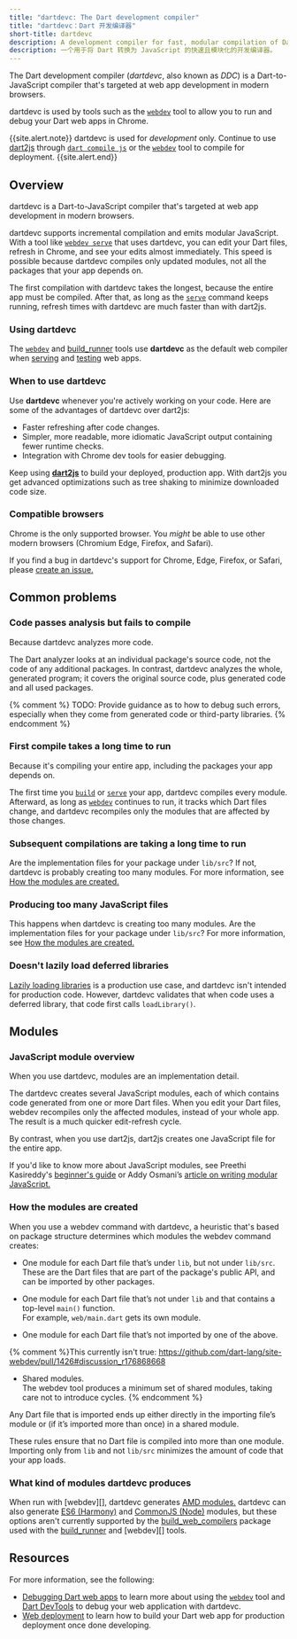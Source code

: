 ```yaml
---
title: "dartdevc: The Dart development compiler"
title: "dartdevc：Dart 开发编译器"
short-title: dartdevc
description: A development compiler for fast, modular compilation of Dart code to JavaScript.
description: 一个用于将 Dart 转换为 JavaScript 的快速且模块化的开发编译器。
---
```


The Dart development compiler (_dartdevc_, also known as _DDC_)
is a Dart-to-JavaScript compiler
that's targeted at web app development in modern browsers.

dartdevc is used by tools such as the [`webdev`][] tool
to allow you to run and debug your Dart web apps in Chrome.

{{site.alert.note}}
  dartdevc is used for _development_ only.
  Continue to use [dart2js](/tools/dart2js)
  through [`dart compile js`](/tools/dart-compile#js) 
  or the [`webdev`][] tool
  to compile for deployment.
{{site.alert.end}}

## Overview

dartdevc is a Dart-to-JavaScript compiler
that's targeted at web app development in modern browsers.

dartdevc supports incremental compilation and emits modular JavaScript.
With a tool like [`webdev serve`][serve] that uses dartdevc,
you can edit your Dart files,
refresh in Chrome,
and see your edits almost immediately.
This speed is possible because dartdevc compiles only updated modules,
not all the packages that your app depends on.

The first compilation with dartdevc takes the longest,
because the entire app must be compiled.
After that, as long as the [`serve`][serve] command keeps running,
refresh times with dartdevc are much faster than with dart2js.


### Using dartdevc

The [`webdev`][] and [build_runner][] tools use
**dartdevc** as the default web compiler when
[serving][serve] and [testing][test] web apps.


### When to use dartdevc

Use **dartdevc** whenever you're actively working on your code.
Here are some of the advantages of dartdevc over dart2js:

* Faster refreshing after code changes.
* Simpler, more readable, more idiomatic JavaScript output
  containing fewer runtime checks.
* Integration with Chrome dev tools for easier debugging.

Keep using **[dart2js][]** to build your deployed, production app.
With dart2js you get advanced optimizations such as
tree shaking to minimize downloaded code size.


### Compatible browsers

Chrome is the only supported browser.
You _might_ be able to use other modern browsers
(Chromium Edge, Firefox, and Safari).

If you find a bug in dartdevc's support for Chrome, Edge, Firefox, or Safari,
please [create an issue.][dartdevc issue]


## Common problems

### Code passes analysis but fails to compile

Because dartdevc analyzes more code.

The Dart analyzer looks at an individual package's source code,
not the code of any additional packages.
In contrast, dartdevc analyzes the whole, generated program;
it covers the original source code,
plus generated code and all used packages.

{% comment %}
TODO: Provide guidance as to how to debug such errors,
especially when they come from generated code or third-party libraries.
{% endcomment %}

### First compile takes a long time to run

Because it's compiling your entire app,
including the packages your app depends on.

The first time you [`build`][build] or [`serve`][serve] your app,
dartdevc compiles every module.
Afterward, as long as [`webdev`][] continues to run,
it tracks which Dart files change,
and dartdevc recompiles only the modules that are affected by those changes.


### Subsequent compilations are taking a long time to run

Are the implementation files for your package under `lib/src`?
If not, dartdevc is probably creating too many modules.
For more information, see
[How the modules are created.](#how-the-modules-are-created)


### Producing too many JavaScript files

This happens when dartdevc is creating too many modules.
Are the implementation files for your package under `lib/src`?
For more information, see
[How the modules are created.](#how-the-modules-are-created)


### Doesn't lazily load deferred libraries

[Lazily loading libraries][] is a production use case,
and dartdevc isn't intended for production code.
However, dartdevc validates that
when code uses a deferred library,
that code first calls `loadLibrary()`.

[Lazily loading libraries]: /guides/language/language-tour#lazily-loading-a-library


## Modules

### JavaScript module overview

When you use dartdevc, modules are an implementation detail.

The dartdevc creates several JavaScript modules,
each of which contains code generated from one or more Dart files.
When you edit your Dart files,
webdev recompiles only the affected modules, instead of your whole app.
The result is a much quicker edit-refresh cycle.

By contrast, when you use dart2js,
dart2js creates one JavaScript file for the entire app.

If you'd like to know more about JavaScript modules,
see Preethi Kasireddy's
[beginner's guide](https://www.freecodecamp.org/news/javascript-modules-a-beginner-s-guide-783f7d7a5fcc) or
Addy Osmani’s
[article on writing modular JavaScript.](https://addyosmani.com/writing-modular-js/)


### How the modules are created

When you use a webdev command with dartdevc,
a heuristic that's based on package structure
determines which modules the webdev command creates:

* One module for each Dart file that’s under `lib`, but not under `lib/src`. <br>
  These are the Dart files that are part of the package's public API,
  and can be imported by other packages.

* One module for each Dart file that’s not under `lib` and
  that contains a top-level `main()` function. <br>
  For example, `web/main.dart` gets its own module.

* One module for each Dart file that’s not imported by one of the above.

{% comment %}This currently isn't true: https://github.com/dart-lang/site-webdev/pull/1426#discussion_r176868668
* Shared modules. <br>
  The webdev tool produces a minimum set of shared modules,
  taking care not to introduce cycles.
  {% endcomment %}

Any Dart file that is imported ends up either
directly in the importing file’s module
or (if it’s imported more than once) in a shared module.

These rules ensure that no Dart file is compiled into more than one module.
Importing only from `lib` and not `lib/src`
minimizes the amount of code that your app loads.


### What kind of modules dartdevc produces

When run with [webdev][], dartdevc generates
[AMD modules.](https://github.com/amdjs/amdjs-api/blob/master/AMD.md#amd)
dartdevc can also generate
[ES6 (Harmony)](https://developer.mozilla.org/en-US/docs/Web/JavaScript/Reference/Statements/import) and
[CommonJS (Node)](https://nodejs.org/docs/latest/api/modules.html#modules_modules)
modules, but these options aren't currently supported by the
[build_web_compilers][] package
used with the [build_runner][] and [webdev][] tools.


## Resources

For more information, see the following:

* [Debugging Dart web apps](/web/debugging) to learn more about using
  the [`webdev`][] tool and [Dart DevTools](/tools/dart-devtools)
  to debug your web application with dartdevc.
* [Web deployment](/web/deployment) to learn how to build your Dart web app
  for production deployment once done developing.


[build]: /tools/webdev#build
[build_runner]: /tools/build_runner
[build_web_compilers]: https://github.com/dart-lang/build/tree/master/build_web_compilers
[dart2js]: /tools/dart2js
[dartdevc issue]: https://github.com/dart-lang/sdk/issues/new?title=[dartdevc]%20
[serve]: /tools/webdev#serve
[test]: /tools/webdev#test
[`webdev`]: /tools/webdev
